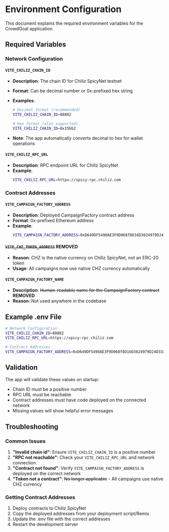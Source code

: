 # Environment Configuration

This document explains the required environment variables for the CrowdGoal application.

## Required Variables

### Network Configuration

#### `VITE_CHILIZ_CHAIN_ID`

- **Description**: The chain ID for Chiliz SpicyNet testnet
- **Format**: Can be decimal number or 0x-prefixed hex string
- **Examples**:

  ```bash
  # Decimal format (recommended)
  VITE_CHILIZ_CHAIN_ID=88882

  # Hex format (also supported)
  VITE_CHILIZ_CHAIN_ID=0x15bb2
  ```

- **Note**: The app automatically converts decimal to hex for wallet operations

#### `VITE_CHILIZ_RPC_URL`

- **Description**: RPC endpoint URL for Chiliz SpicyNet
- **Example**:
  ```bash
  VITE_CHILIZ_RPC_URL=https://spicy-rpc.chiliz.com
  ```

### Contract Addresses

#### `VITE_CAMPAIGN_FACTORY_ADDRESS`

- **Description**: Deployed CampaignFactory contract address
- **Format**: 0x-prefixed Ethereum address
- **Example**:
  ```bash
  VITE_CAMPAIGN_FACTORY_ADDRESS=0xD649DF5498AE3F9D068f8D16D3024979D24D33a9
  ```

#### ~~`VITE_CHZ_TOKEN_ADDRESS`~~ **REMOVED**

- **Reason**: CHZ is the native currency on Chiliz SpicyNet, not an ERC-20 token
- **Usage**: All campaigns now use native CHZ currency automatically

#### `VITE_CAMPAIGN_FACTORY_NAME`
- **Description**: ~~Human-readable name for the CampaignFactory contract~~ **REMOVED**
- **Reason**: Not used anywhere in the codebase

## Example .env File

```bash
# Network Configuration
VITE_CHILIZ_CHAIN_ID=88882
VITE_CHILIZ_RPC_URL=https://spicy-rpc.chiliz.com

# Contract Addresses
VITE_CAMPAIGN_FACTORY_ADDRESS=0xD649DF5498AE3F9D068f8D16D3024979D24D33a9
```

## Validation

The app will validate these values on startup:

- Chain ID must be a positive number
- RPC URL must be reachable
- Contract addresses must have code deployed on the connected network
- Missing values will show helpful error messages

## Troubleshooting

### Common Issues

1. **"Invalid chain id"**: Ensure `VITE_CHILIZ_CHAIN_ID` is a positive number
2. **"RPC not reachable"**: Check your `VITE_CHILIZ_RPC_URL` and network connection
3. **"Contract not found"**: Verify `VITE_CAMPAIGN_FACTORY_ADDRESS` is deployed on the correct network
4. **"Token not a contract"**: ~~No longer applicable~~ - All campaigns use native CHZ currency

### Getting Contract Addresses

1. Deploy contracts to Chiliz SpicyNet
2. Copy the deployed addresses from your deployment script/Remix
3. Update the .env file with the correct addresses
4. Restart the development server
